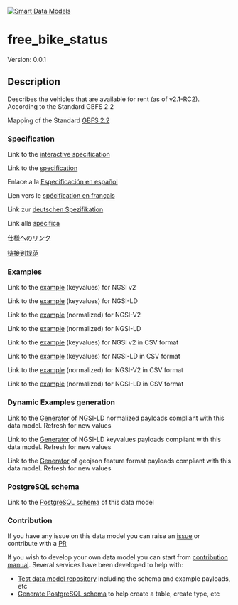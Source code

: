 [![Smart Data Models](https://smartdatamodels.org/wp-content/uploads/2022/01/SmartDataModels_logo.png "Logo")](https://smartdatamodels.org)
# free_bike_status
Version: 0.0.1

## Description 

Describes the vehicles that are available for rent (as of v2.1-RC2). According to the Standard GBFS 2.2

Mapping of the Standard [GBFS 2.2](https://github.com/NABSA/gbfs/blob/v2.2/gbfs.md)
### Specification

Link to the [interactive specification](https://swagger.lab.fiware.org/?url=https://smart-data-models.github.io/dataModel.GBFS/free_bike_status/swagger.yaml)

Link to the [specification](https://github.com/smart-data-models/dataModel.GBFS/blob/master/free_bike_status/doc/spec.md)

Enlace a la [Especificación en español](https://github.com/smart-data-models/dataModel.GBFS/blob/master/free_bike_status/doc/spec_ES.md)

Lien vers le [spécification en français](https://github.com/smart-data-models/dataModel.GBFS/blob/master/free_bike_status/doc/spec_FR.md)

Link zur [deutschen Spezifikation](https://github.com/smart-data-models/dataModel.GBFS/blob/master/free_bike_status/doc/spec_DE.md)

Link alla [specifica](https://github.com/smart-data-models/dataModel.GBFS/blob/master/free_bike_status/doc/spec_IT.md)

[仕様へのリンク](https://github.com/smart-data-models/dataModel.GBFS/blob/master/free_bike_status/doc/spec_JA.md)

[链接到规范](https://github.com/smart-data-models/dataModel.GBFS/blob/master/free_bike_status/doc/spec_ZH.md)
### Examples

Link to the [example](https://smart-data-models.github.io/dataModel.GBFS/free_bike_status/examples/example.json) (keyvalues) for NGSI v2

Link to the [example](https://smart-data-models.github.io/dataModel.GBFS/free_bike_status/examples/example.jsonld) (keyvalues) for NGSI-LD

Link to the [example](https://smart-data-models.github.io/dataModel.GBFS/free_bike_status/examples/example-normalized.json) (normalized) for NGSI-V2

Link to the [example](https://smart-data-models.github.io/dataModel.GBFS/free_bike_status/examples/example-normalized.jsonld) (normalized) for NGSI-LD

Link to the [example](https://smart-data-models.github.io/dataModel.GBFS/free_bike_status/examples/example.json.csv) (keyvalues) for NGSI v2 in CSV format

Link to the [example](https://smart-data-models.github.io/dataModel.GBFS/free_bike_status/examples/example.jsonld.csv) (keyvalues) for NGSI-LD in CSV format

Link to the [example](https://smart-data-models.github.io/dataModel.GBFS/free_bike_status/examples/example-normalized.json.csv) (normalized) for NGSI-V2 in CSV format

Link to the [example](https://smart-data-models.github.io/dataModel.GBFS/free_bike_status/examples/example-normalized.jsonld.csv) (normalized) for NGSI-LD in CSV format
### Dynamic Examples generation

Link to the [Generator](https://smartdatamodels.org/extra/ngsi-ld_generator.php?schemaUrl=https://raw.githubusercontent.com/smart-data-models/dataModel.GBFS/master/free_bike_status/schema.json&email=info@smartdatamodels.org) of NGSI-LD normalized payloads compliant with this data model. Refresh for new values

Link to the [Generator](https://smartdatamodels.org/extra/ngsi-ld_generator_keyvalues.php?schemaUrl=https://raw.githubusercontent.com/smart-data-models/dataModel.GBFS/master/free_bike_status/schema.json&email=info@smartdatamodels.org) of NGSI-LD keyvalues payloads compliant with this data model. Refresh for new values

Link to the [Generator](https://smartdatamodels.org/extra/geojson_features_generator.php?schemaUrl=https://raw.githubusercontent.com/smart-data-models/dataModel.GBFS/master/free_bike_status/schema.json&email=info@smartdatamodels.org) of geojson feature format payloads compliant with this data model. Refresh for new values
### PostgreSQL schema

Link to the [PostgreSQL schema](https://smart-data-models.github.io/dataModel.GBFS/free_bike_status/schema.sql) of this data model
### Contribution

 If you have any issue on this data model you can raise an [issue](https://github.com/smart-data-models/dataModel.GBFS/issues)  or contribute with a [PR](https://github.com/smart-data-models/dataModel.GBFS/pulls)

 If you wish to develop your own data model you can start from [contribution manual](https://bit.ly/contribution_manual). Several services have been developed to help with: 
 - [Test data model repository](https://smartdatamodels.org/index.php/data-models-contribution-api/) including the schema and example payloads, etc
 - [Generate PostgreSQL schema](https://smartdatamodels.org/index.php/sql-service/) to help create a table, create type, etc